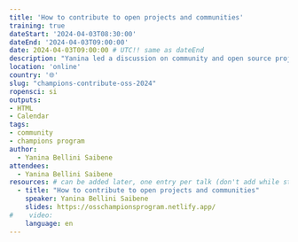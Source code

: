 ```yaml
---
title: 'How to contribute to open projects and communities'
training: true
dateStart: '2024-04-03T08:30:00'
dateEnd: '2024-04-03T09:00:00'
date: 2024-04-03T09:00:00 # UTC!! same as dateEnd
description: "Yanina led a discussion on community and open source projects, focusing on participation, contribution, and the concept of the ‘pathway to inclusion’ and CSCCE Community particiption model. She presented various models of community participation and outlined strategies for promoting and sharing open-source software packages. The team also discussed the importance of clear communication, a code of conduct, contribution guideles and the use of issue templates and issues labels on Github to streamline the management of issues related to a package."
location: 'online'
country: '🌐'
slug: "champions-contribute-oss-2024"
ropensci: si
outputs: 
- HTML
- Calendar 
tags: 
- community
- champions program
author:
  - Yanina Bellini Saibene
attendees:
  - Yanina Bellini Saibene
resources: # can be added later, one entry per talk (don't add while still empty, add once there are resources)
  - title: "How to contribute to open projects and communities"
    speaker: Yanina Bellini Saibene
    slides: https://osschampionsprogram.netlify.app/
#    video: 
    language: en
---
```



